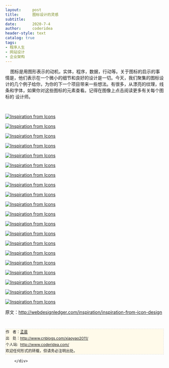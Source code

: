 ```yaml
---
layout:     post
title:      图标设计的灵感
subtitle:   
date:       2020-7-4
author:     coderidea
header-style: text
catalog: true
tags:
- 程序人生
- 网站设计
- 企业架构
--- 
```

<div class="postBody">
			<div id="cnblogs_post_body" class="blogpost-body"><p><span><span>    图标是用图形表示的动机，实体，程序，数据，行动等。</span><span>关于图标的启示的事情是，他们表示在一个微小的细节和良好的设计是一切。</span><span>今天，我们聚集的图标设计的几个例子</span></span><span><span>给你，为你的下一个项目带来一些想法。有很多，</span><span>从漂亮的纹理，线条和字体，如果你对这些图标的元素查看。</span><span>记得在图像上点击阅读更多有关每个图标的 设计师。</span></span></p>
<p><span><span>  </span></span></p>
<p><a href="http://dribbble.com/shots/150614-Boxing-Glove-iPhone-Icon"><img class="aligncenter size-full wp-image-3448" title="Inspiration from Icons" src="http://webdesignledger.com/wp-content/uploads/2012/06/iconinspiration01.jpg" alt="Inspiration from Icons" /></a></p>
<p><a href="http://dribbble.com/shots/210722-Google-iOS-Icon"><img class="aligncenter size-full wp-image-3448" title="Inspiration from Icons" src="http://webdesignledger.com/wp-content/uploads/2012/06/iconinspiration02.jpg" alt="Inspiration from Icons" /></a></p>
<p><a href="http://dribbble.com/shots/370778-Seifenblase-Icon"><img class="aligncenter size-full wp-image-3448" title="Inspiration from Icons" src="http://webdesignledger.com/wp-content/uploads/2012/06/iconinspiration03.jpg" alt="Inspiration from Icons" /></a></p>
<p><a href="http://dribbble.com/shots/165689-Whiskey-iPhone-Icon"><img class="aligncenter size-full wp-image-3448" title="Inspiration from Icons" src="http://webdesignledger.com/wp-content/uploads/2012/06/iconinspiration04.jpg" alt="Inspiration from Icons" /></a></p>
<p><a href="http://dribbble.com/shots/65026-Sweet-pixels-icon"><img class="aligncenter size-full wp-image-3448" title="Inspiration from Icons" src="http://webdesignledger.com/wp-content/uploads/2012/06/iconinspiration05.jpg" alt="Inspiration from Icons" /></a></p>
<p><a href="http://dribbble.com/shots/168425-Swim-Shorts-iPhone-Icon"><img class="aligncenter size-full wp-image-3448" title="Inspiration from Icons" src="http://webdesignledger.com/wp-content/uploads/2012/06/iconinspiration06.jpg" alt="Inspiration from Icons" /></a></p>
<p><a href="http://dribbble.com/shots/356510-Play-by-Play-icon"><img class="aligncenter size-full wp-image-3448" title="Inspiration from Icons" src="http://webdesignledger.com/wp-content/uploads/2012/06/iconinspiration07.jpg" alt="Inspiration from Icons" /></a></p>
<p><a href="http://dribbble.com/shots/114537-Wunderlist-Icon"><img class="aligncenter size-full wp-image-3448" title="Inspiration from Icons" src="http://webdesignledger.com/wp-content/uploads/2012/06/iconinspiration08.jpg" alt="Inspiration from Icons" /></a></p>
<p><a href="http://dribbble.com/shots/330184-Vector-Tomato-web-icon-illustration"><img class="aligncenter size-full wp-image-3448" title="Inspiration from Icons" src="http://webdesignledger.com/wp-content/uploads/2012/06/iconinspiration09.jpg" alt="Inspiration from Icons" /></a></p>
<p><a href="http://dribbble.com/shots/358711-Expresso-Icon"><img class="aligncenter size-full wp-image-3448" title="Inspiration from Icons" src="http://webdesignledger.com/wp-content/uploads/2012/06/iconinspiration10.jpg" alt="Inspiration from Icons" /></a></p>
<p><a href="http://dribbble.com/shots/349320-Camera-iOS-Icon"><img class="aligncenter size-full wp-image-3448" title="Inspiration from Icons" src="http://webdesignledger.com/wp-content/uploads/2012/06/iconinspiration11.jpg" alt="Inspiration from Icons" /></a></p>
<p><a href="http://dribbble.com/shots/159504-Snooker-Table-icon"><img class="aligncenter size-full wp-image-3448" title="Inspiration from Icons" src="http://webdesignledger.com/wp-content/uploads/2012/06/iconinspiration12.jpg" alt="Inspiration from Icons" /></a></p>
<p><a href="http://dribbble.com/shots/112003-Transportation-Icon"><img class="aligncenter size-full wp-image-3448" title="Inspiration from Icons" src="http://webdesignledger.com/wp-content/uploads/2012/06/iconinspiration13.jpg" alt="Inspiration from Icons" /></a></p>
<p><a href="http://dribbble.com/shots/396418-SyncSpace-icon"><img class="aligncenter size-full wp-image-3448" title="Inspiration from Icons" src="http://webdesignledger.com/wp-content/uploads/2012/06/iconinspiration14.jpg" alt="Inspiration from Icons" /></a></p>
<p><a href="http://dribbble.com/shots/491836-Get-Moving-Icon"><img class="aligncenter size-full wp-image-3448" title="Inspiration from Icons" src="http://webdesignledger.com/wp-content/uploads/2012/06/iconinspiration15.jpg" alt="Inspiration from Icons" /></a></p>
<p><a href="http://dribbble.com/shots/382379-Radio-iOS-Icon"><img class="aligncenter size-full wp-image-3448" title="Inspiration from Icons" src="http://webdesignledger.com/wp-content/uploads/2012/06/iconinspiration16.jpg" alt="Inspiration from Icons" /></a></p>
<p><a href="http://dribbble.com/shots/294816-Trendy-Twitter-Icon"><img class="aligncenter size-full wp-image-3448" title="Inspiration from Icons" src="http://webdesignledger.com/wp-content/uploads/2012/06/iconinspiration17.jpg" alt="Inspiration from Icons" /></a></p>
<p><a href="http://dribbble.com/shots/119090-Ice-ice-baby-icon-illustration"><img class="aligncenter size-full wp-image-3448" title="Inspiration from Icons" src="http://webdesignledger.com/wp-content/uploads/2012/06/iconinspiration18.jpg" alt="Inspiration from Icons" /></a></p>
<p><a href="http://dribbble.com/shots/572581-Soccer-Ball-Icon"><img class="aligncenter size-full wp-image-3448" title="Inspiration from Icons" src="http://webdesignledger.com/wp-content/uploads/2012/06/iconinspiration19.jpg" alt="Inspiration from Icons" /></a></p>
<p><a href="http://dribbble.com/shots/525730-Sandwich-iOS-icon"><img class="aligncenter size-full wp-image-3448" title="Inspiration from Icons" src="http://webdesignledger.com/wp-content/uploads/2012/06/iconinspiration20.jpg" alt="Inspiration from Icons" /></a></p>
<p>原文：<a href="http://webdesignledger.com/inspiration/inspiration-from-icon-design">http://webdesignledger.com/inspiration/inspiration-from-icon-design</a></p>


<div id="ckepop"> </div>
<div>
<p id="PSignature" style="line-height:20px;background:#FFFAEA no-repeat 2% 50%;font-size:12px;border:#e0e0e0 1px dashed;">作   者：<a href="http://www.cnblogs.com/xiaoyao2011/">孟晨</a> <br /> 出   处：<a href="http://www.cnblogs.com/xiaoyao2011/">http://www.cnblogs.com/xiaoyao2011/</a> <br />个人站:  <a href="http://www.coderidea.com/">http://www.coderidea.com/</a><br />欢迎任何形式的转载，但请务必注明出处。</p>

</div></div><div id="MySignature"></div>
<div class="clear"></div>
<div id="blog_post_info_block">
<div id="BlogPostCategory"></div>
<div id="EntryTag"></div>
<div id="blog_post_info">
</div>
<div class="clear"></div>
<div id="post_next_prev"></div>
</div>


		</div>